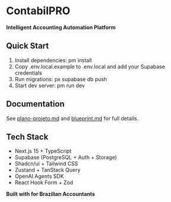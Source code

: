 # ContabilPRO 

**Intelligent Accounting Automation Platform**

##  Quick Start

1. Install dependencies: 
pm install
2. Copy .env.local.example to .env.local and add your Supabase credentials
3. Run migrations: 
px supabase db push
4. Start dev server: 
pm run dev

##  Documentation

See [plano-projeto.md](./plano-projeto.md) and [blueprint.md](./blueprint.md) for full details.

##  Tech Stack

- Next.js 15 + TypeScript
- Supabase (PostgreSQL + Auth + Storage)
- Shadcn/ui + Tailwind CSS
- Zustand + TanStack Query
- OpenAI Agents SDK
- React Hook Form + Zod

**Built with  for Brazilian Accountants**
